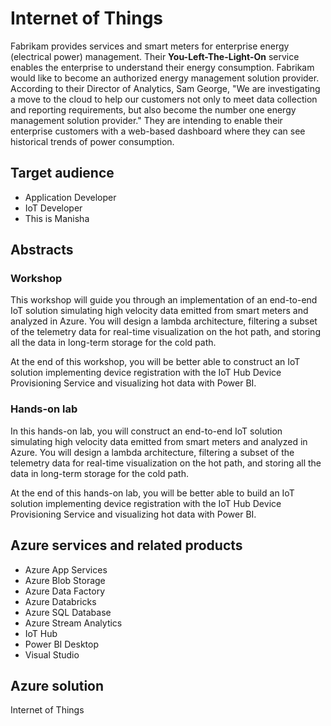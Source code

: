 # Internet of Things

Fabrikam provides services and smart meters for enterprise energy (electrical power) management. Their **You-Left-The-Light-On** service enables the enterprise to understand their energy consumption. Fabrikam would like to become an authorized energy management solution provider. According to their Director of Analytics, Sam George, "We are investigating a move to the cloud to help our customers not only to meet data collection and reporting requirements, but also become the number one energy management solution provider." They are intending to enable their enterprise customers with a web-based dashboard where they can see historical trends of power consumption.


## Target audience

- Application Developer
- IoT Developer
- This is Manisha

## Abstracts

### Workshop

This workshop will guide you through an implementation of an end-to-end IoT solution simulating high velocity data emitted from smart meters and analyzed in Azure. You will design a lambda architecture, filtering a subset of the telemetry data for real-time visualization on the hot path, and storing all the data in long-term storage for the cold path.

At the end of this workshop, you will be better able to construct an IoT solution implementing device registration with the IoT Hub Device Provisioning Service and visualizing hot data with Power BI.

### Hands-on lab

In this hands-on lab, you will construct an end-to-end IoT solution simulating high velocity data emitted from smart meters and analyzed in Azure. You will design a lambda architecture, filtering a subset of the telemetry data for real-time visualization on the hot path, and storing all the data in long-term storage for the cold path.

At the end of this hands-on lab, you will be better able to build an IoT solution implementing device registration with the IoT Hub Device Provisioning Service and visualizing hot data with Power BI.

## Azure services and related products

- Azure App Services
- Azure Blob Storage
- Azure Data Factory
- Azure Databricks
- Azure SQL Database
- Azure Stream Analytics
- IoT Hub
- Power BI Desktop
- Visual Studio

## Azure solution

Internet of Things
